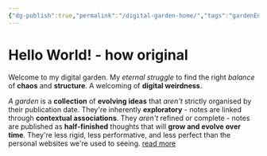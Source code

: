 ```yaml
---
{"dg-publish":true,"permalink":"/digital-garden-home/","tags":"gardenEntry","dgHomeLink":true,"dgPassFrontmatter":false}
---
```


# Hello World! - how original
Welcome to my digital garden. My *eternal struggle* to find the right *balance* of **chaos** and **structure**. A welcoming of **digital weirdness**.

*A garden* is a **collection** of **evolving ideas** that *aren't* strictly organised by their publication date. They're inherently **exploratory** - notes are linked through **contextual associations**. They *aren't* refined or complete - notes are published as **half-finished** thoughts that will **grow and evolve over time**. They're less rigid, less performative, and less perfect than the personal websites we're used to seeing. [read more](https://maggieappleton.com/garden-history)